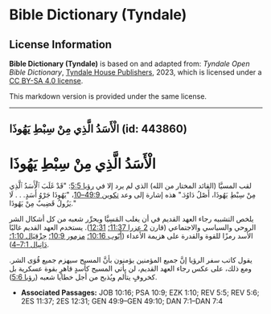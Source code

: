 # Bible Dictionary (Tyndale)

## License Information

**Bible Dictionary (Tyndale)** is based on and adapted from: _Tyndale Open Bible Dictionary_, [Tyndale House Publishers](https://tyndaleopenresources.com/), 2023, which is licensed under a [CC BY-SA 4.0 license](https://creativecommons.org/licenses/by-sa/4.0/legalcode.en).

This markdown version is provided under the same license.



--------------------------------

## الْأَسَدُ الَّذِي مِنْ سِبْطِ يَهُوذَا (id: 443860)

الْأَسَدُ الَّذِي مِنْ سِبْطِ يَهُوذَا
======================================

لقب المسيَّا (القائد المختار من الله) الذي لم يرد إلا في [رؤيا 5:5](https://ref.ly/Rev5:5): "قَدْ غَلَبَ ٱلْأَسَدُ ٱلَّذِي مِنْ سِبْطِ يَهُوذَا، أَصْلُ دَاوُدَ." هذه إشارة إلى وعد [تكوين 49:9–10](https://ref.ly/Gen49:9-Gen49:10)، "يَهُوذَا جَرْوُ أَسَدٍ. . . لَا يَزُولُ قَضِيبٌ مِنْ يَهُوذَا."

يلخص التشبيه رجاء العهد القديم في أن يغلب المَسِيَّا ويحرِّر شعبه من كل أشكال الشر الروحي والسياسي والاجتماعي (قارن [2 عزرا 11:37؛](https://ref.ly/2Esd11:37) [12:31](https://ref.ly/2Esd12:31)). يستخدم العهد القديم غالبًا الأسد رمزًا للقوة والقدرة على هزيمة الأعداء ([أَيّوب 10:16؛](https://ref.ly/Job10:16) [مزمور 10:9؛](https://ref.ly/Ps10:9) [حِزْقِيَال 1:10؛](https://ref.ly/Ezek1:10) [دَانِيال 7:1–4](https://ref.ly/Dan7:1-Dan7:4)).

يقول كاتب سفر الرؤيا إنَّ جميع المؤمنين يؤمنون بأنَّ المسيح سيهزم جميع قُوَى الشر. ومع ذلك، على عكس رجاء العهد القديم، لن يأتي المسيح كأسدٍ قاهرٍ بقوة عسكرية بل كخروفٍ يتألم ويُذبح من أجل خطايا شعبه ([رؤيا 5:6](https://ref.ly/Rev5:6)).

* **Associated Passages:** JOB 10:16; PSA 10:9; EZK 1:10; REV 5:5; REV 5:6; 2ES 11:37; 2ES 12:31; GEN 49:9–GEN 49:10; DAN 7:1–DAN 7:4

